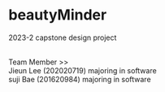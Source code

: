 # beautyMinder
2023-2 capstone design project

<br/>
Team Member >> <br/>
Jieun Lee (202020719) majoring in software <br/>
suji Bae (201620984) majoring in software
